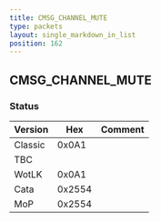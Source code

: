 ```yaml
---
title: CMSG_CHANNEL_MUTE
type: packets
layout: single_markdown_in_list
position: 162
---
```


## CMSG_CHANNEL_MUTE

### Status

Version    | Hex        | Comment
---------- | ---------- | ---------- 
Classic    | 0x0A1      | 
TBC        |            | 
WotLK      | 0x0A1      | 
Cata       | 0x2554     | 
MoP        | 0x2554     | 
